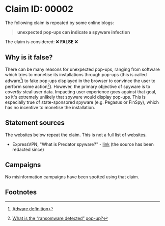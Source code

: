 # Claim ID: 00002

The following claim is repeated by some online blogs:

> **unexpected pop-ups can indicate a spyware infection**

The claim is considered: :x: **FALSE** :x:

## Why is it false?
There can be many reasons for unexpected pop-ups, ranging from software which tries to monetise its installations through pop-ups (this is called adware[^adware]) to fake pop-ups displayed in the browser to convince the user to perform some action[^fake]). However, the primary objective of spyware is to _covertly_ steal user data. Impacting user experience goes against that goal, so it's extremely unlikely that spyware would display pop-ups. This is especially true of state-sponsored spyware (e.g. Pegasus or FinSpy), which has no incentive to monetise the installation.

## Statement sources
The websites below repeat the claim. This is not a full list of websites.
* ExpressVPN, "What is Predator spyware?" - [link](https://www.expressvpn.com/blog/how-to-detect-predator-spyware/) (the source has been redacted since)

## Campaigns
No misinformation campaigns have been spotted using that claim.

## Footnotes
[^adware]: [Adware definition](https://www.malwarebytes.com/adware)
[^fake]: [What is the “ransomware detected” pop-up?](https://www.kaspersky.com/resource-center/threats/identify-and-remove-fake-pop-ups)
